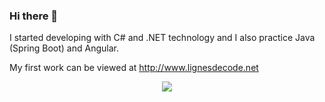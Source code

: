 
### Hi there 👋

I started developing with C# and .NET technology and I also practice Java (Spring Boot) and Angular.

My first work can be viewed at http://www.lignesdecode.net

<p align="center">
  <img src="https://user-images.githubusercontent.com/105590069/209787089-f92598fd-3b2c-417d-a6ac-41396ee4749d.png">
  <!--![Lignesdecode net 430x237](https://user-images.githubusercontent.com/105590069/209784219-e4449f71-c258-4024-b864-9bb23658d889.png)-->
  <!--<img width="460" height="300" src="http://www.fillmurray.com/460/300">-->
</p>


<!--![Lignesdecode net 351x181](https://user-images.githubusercontent.com/105590069/209787089-f92598fd-3b2c-417d-a6ac-41396ee4749d.png)-->





<!--
**Sudo1999/Sudo1999** is a ✨ _special_ ✨ repository because its `README.md` (this file) appears on your GitHub profile.

Here are some ideas to get you started:

- 🔭 I’m currently working on ...
- 🌱 I’m currently learning ...
- 👯 I’m looking to collaborate on ...
- 🤔 I’m looking for help with ...
- 💬 Ask me about ...
- 📫 How to reach me: ...
- 😄 Pronouns: ...
- ⚡ Fun fact: ...
-->
